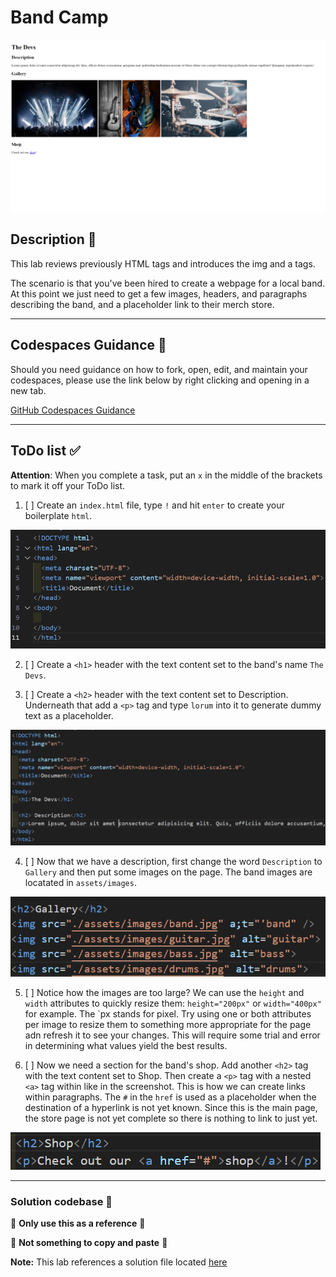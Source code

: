 # Band Camp

![complete](./assets/code_examples/complete.png?raw=true)

## Description 📄
This lab reviews previously HTML tags and introduces the img and a tags.

The scenario is that you've been hired to create a webpage for a local band. At this point we just need to get a few images, headers, and paragraphs describing the band, and a placeholder link to their merch store.

---

## Codespaces Guidance 📄
Should you need guidance on how to fork, open, edit, and maintain your codespaces, please use the link below by right clicking and opening in a new tab.  

[GitHub Codespaces Guidance](https://gist.github.com/JohnWP8253/4fff80f43d07a04ee3f1514c0a1d354a)

---

## ToDo list ✅
**Attention**: When you complete a task, put an `x` in the middle of the brackets to mark it off your ToDo list.

1. [ ] Create an `index.html` file, type `!` and hit `enter` to create your boilerplate `html`.

![boilerplate](./assets/code_examples/boilerplate.png?raw=true)

2. [ ] Create a `<h1>` header with the text content set to the band's name `The Devs`.

3. [ ] Create a `<h2>` header with the text content set to Description. Underneath that add a `<p>` tag and type `lorum` into it to generate dummy text as a placeholder.

![example_2](./assets/code_examples/example_2.png?raw=true)

4. [ ] Now that we have a description, first change the word `Description` to `Gallery` and then put some images on the page. The band images are locatated in `assets/images`.

![example_3](./assets/code_examples/example_3.png?raw=true)

5. [ ] Notice how the images are too large? We can use the `height` and `width` attributes to quickly resize them: `height="200px"` or `width="400px"` for example. The `px stands for pixel. Try using one or both attributes per image to resize them to something more appropriate for the page adn refresh it to see your changes. This will require some trial and error in determining what values yield the best results.

6. [ ] Now we need a section for the band's shop. Add another `<h2>` tag with the text content set to Shop. Then create a `<p>` tag with a nested `<a>` tag within like in the screenshot. This is how we can create links within paragraphs. The `#` in the `href` is used as a placeholder when the destination of a hyperlink is not yet known. Since this is the main page, the store page is not yet complete so there is nothing to link to just yet.

![example_4](./assets/code_examples/example_4.png?raw=true)

---

### Solution codebase 👀
🛑 **Only use this as a reference** 🛑

💾 **Not something to copy and paste** 💾

**Note:**  This lab references a solution file located [here](https://github.com/HackerUSA-CE/sdai-ic-d2-image-and-anchor/tree/solution)

